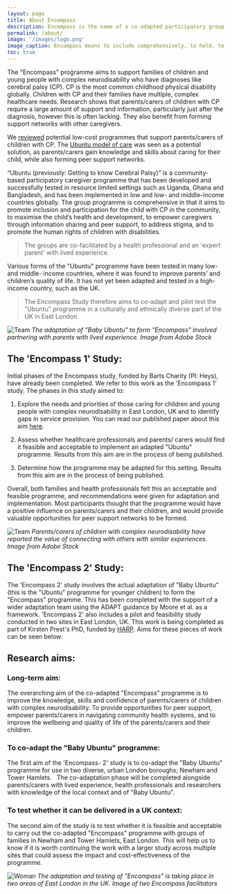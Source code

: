 ```yaml
---
layout: page
title: About Encompass
description: Encompass is the name of a co-adapted participatory group programme for parents/carers of children with complex neurodisability. There are a number of studies relating to this programme which are detailed below. 
permalink: /about/
image: '/images/logo.png'
image_caption: Encompass means to include comprehensively, to hold, to surround, and the embedded word 'compass' makes one think of navigation. 
toc: true
---
```


The "Encompass" programme aims to support families of children and young people with complex neurodisability who have diagnoses like cerebral palsy (CP).  CP is the most common childhood physical disability globally. Children with CP and their families have multiple, complex healthcare needs. Research shows that parents/carers of children with CP require a large amount of support and information, particularly just after the diagnosis, however this is often lacking. They also benefit from forming support networks with other caregivers.

We [reviewed](https://www.paediatricsandchildhealthjournal.co.uk/article/S1751-7222(20)30022-6/abstract) potential low-cost programmes that support parents/carers of children with CP. The [Ubuntu model of care](https://www.ubuntu-hub.org/) was seen as a potential solution, as parents/carers gain knowledge and skills about caring for their child, while also forming peer support networks.

“Ubuntu (previously: Getting to know Cerebral Palsy)” is a community-based participatory caregiver programme that has been developed and successfully tested in resource limited settings such as Uganda, Ghana and Bangladesh, and has been implemented in low and low- and middle-income countries globally. The group programme is comprehensive in that it aims to promote inclusion and participation for the child with CP in the community, to maximise the child’s health and development, to empower caregivers through information sharing and peer support, to address stigma, and to promote the human rights of children with disabilities. 

> The groups are co-facilitated by a health professional and an 'expert parent' with lived experience.

Various forms of the "Ubuntu" programme have been tested in many low- and middle- income countries, where it was found to improve parents’ and children’s quality of life. It has not yet been adapted and tested in a high-income country, such as the UK.

> The Encompass Study therefore aims to co-adapt and pilot test the "Ubuntu" programme in a culturally and ethnically diverse part of the UK in East London. 

![Team]({{site.baseurl}}/images/mother-baby-tubefed.png#wide)
*The adaptation of "Baby Ubuntu" to form "Encompass" involved partnering with parents with lived experience. Image from Adobe Stock*

## The 'Encompass 1' Study:

Initial phases of the Encompass study, funded by Barts Charity (PI: Heys), have already been completed. We refer to this work as the 'Encompass 1' study. The phases in this study aimed to:

1. Explore the needs and priorities of those caring for children and young people with complex neurodisability in East London, UK and to identify gaps in service provision. You can read our published paper about this aim [here](https://https://onlinelibrary.wiley.com/doi/10.1111/cch.13303). 
    
2. Assess whether healthcare professionals and parents/ carers would find it feasible and acceptable to implement an adapted "Ubuntu" programme. Results from this aim are in the process of being published. 
    
3. Determine how the programme may be adapted for this setting. Results from this aim are in the process of being published. 
    
Overall, both families and health professionals felt this an acceptable and feasible programme, and recommendations were given for adaptation and implementation. Most participants thought that the programme would have a positive influence on parents/carers and their children, and would provide valuable opportunities for peer support networks to be formed.

![Team]({{site.baseurl}}/images/mother-walker.png#wide)
*Parents/carers of children with complex neurodisability have reported the value of connecting with others with similar experiences. Image from Adobe Stock*

## The 'Encompass 2' Study:

The 'Encompass 2' study involves the actual adaptation of "Baby Ubuntu" (this is the "Ubuntu" programme for younger children) to form the "Encompass" programme. This has been completed with the support of a wider adaptation team  using the ADAPT guidance by Moore et al. as a framework. 'Encompass 2' also includes a pilot and feasibility study conducted in two sites in East London, UK. This work is being completed as part of Kirsten Prest's PhD, funded by [HARP](https://harpphd.org/). Aims for these pieces of work can be seen below: 

## Research aims:
### Long-term aim:
The overarching aim of the co-adapted "Encompass" programme is to improve the knowledge, skills and confidence of parents/carers of children with complex neurodisability. To provide opportunities for peer support, empower parents/carers in navigating community health systems, and to improve the wellbeing and quality of life of the parents/carers and their children.

### To co-adapt the "Baby Ubuntu" programme:
The first aim of the 'Encompass- 2' study is to co-adapt the "Baby Ubuntu" programme for use in two diverse, urban London boroughs; Newham and Tower Hamlets.  
The co-adaptation phase will be completed alongside parents/carers with lived experience, health professionals and researchers with knowledge of the local context and of "Baby Ubuntu".

### To test whether it can be delivered in a UK context:
The second aim of the study is to test whether it is feasible and acceptable to carry out the co-adapted "Encompass" programme with groups of families in Newham and Tower Hamlets, East London.
This will help us to know if it is worth continuing the work with a larger study across multiple sites that could assess the impact and cost-effectiveness of the programme.

![Woman]({{site.baseurl}}/images/jo-alea.jpeg)
*The adaptation and testing of "Encompass" is taking place in two areas of East London in the UK. Image of two Encompass facilitators*
